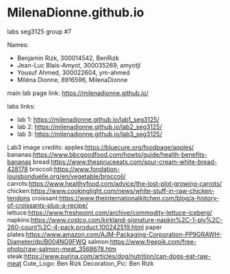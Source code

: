 # MilenaDionne.github.io
labs seg3125
group #7

Names:
* Benjamin Rizk, 300014542, BenRizk
* Jean-Luc Blais-Amyot, 300035269, amyotjl
* Yousuf Ahmed, 300022604, ym-ahmed
* Miléna Dionne, 8916596, MilenaDionne

main lab page link: https://milenadionne.github.io/ 

labs links: 
* lab 1: https://milenadionne.github.io/lab1_seg3125/
* lab 2: https://milenadionne.github.io/lab2_seg3125/
* lab 3: https://milenadionne.github.io/lab3_seg3125/

Lab3 image credits:
apples:https://bluecure.org/foodpage/apples/
bananas:https://www.bbcgoodfood.com/howto/guide/health-benefits-bananas
bread:https://www.thespruceeats.com/sour-cream-white-bread-428178
broccoli:https://www.fondation-louisbonduelle.org/en/vegetable/broccoli/
carrots:https://www.healthyfood.com/advice/the-lost-plot-growing-carrots/
chicken:https://www.cookinglight.com/news/white-stuff-in-raw-chicken-tendons
croissant:https://www.theinternationalkitchen.com/blog/a-history-of-croissants-plus-a-recipe/
lettuce:https://www.freshpoint.com/archive/commodity-lettuce-iceberg/
napkins:https://www.costco.com/kirkland-signature-napkin%2C-1-ply%2C-260-count%2C-4-pack.product.100242519.html
paper plates:https://www.amazon.com/AJM-Packaging-Corporation-PP9GRAWH-Diameter/dp/B004NG9FWQ
salmon:https://www.freepik.com/free-photo/raw-salmon-meat_3568678.htm
steak:https://www.purina.com/articles/dog/nutrition/can-dogs-eat-raw-meat
Cute_Logo: Ben Rizk
Decoration_Pic: Ben Rizk



